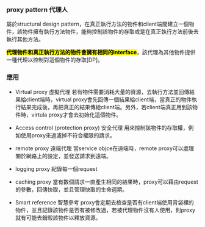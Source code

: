 ### proxy pattern 代理人
屬於structural design pattern，在真正執行方法的物件和client端間建立一個物件，該物件擁有執行方法物件，能夠控制該物件的存取或是在真正執行方法前後去執行其他方法。

<mark>**代理物件和真正執行方法的物件會擁有相同的interface**</mark>，該代理為其他物件提供一種代理以控制對這個物件的存取[DP]。

### 應用

* Virtual proxy 虛擬代理
  若有物件需要消耗大量的資源，去執行方法並回傳結果給client端時，virtual proxy會先回傳一個結果給client端，當真正的物件執行結果完成後，再把真正的結果傳給client端。另外，若client端真正用到該物件時，virtula proxy才會去初始化這個物件。

*  Access control (protection proxy) 安全代理
用來控制該物件的存取權，例如使用proxy來過濾掉不符合權限的請求。

* remote proxy 遠端代理
  當service objce在遠端時，remote proxy可以處理關於網路上的設定，並發送請求到遠端。

* logging proxy
  紀錄每一個request

* caching proxy
  當有數個請求一直產生相同的結果時，proxy可以藉由request的參數，回傳快取，並且管理快取的生命週期。

* Smart reference 智慧參考
  proxy會定期去檢查是否有client端使用背袋裡的物件，並且記錄該物件是否有被修改過，若被代理物件沒有人使用，則proxy就有可能去銷毀該物件以釋放資源。
  